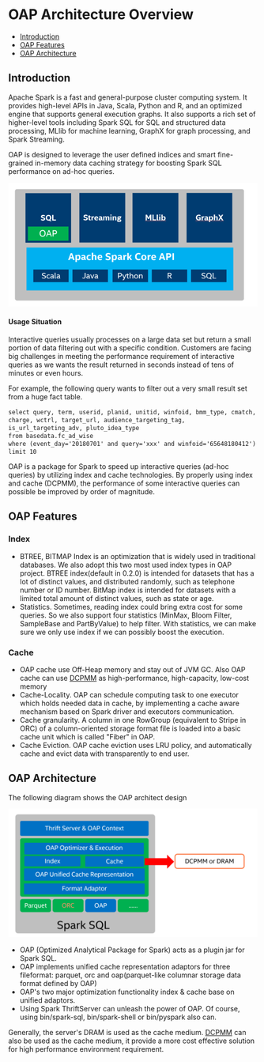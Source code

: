 # OAP Architecture Overview


* [Introduction](#introduction)
* [OAP Features](#oap-Features)
* [OAP Architecture](#oap-architecture)



## Introduction

Apache Spark is a fast and general-purpose cluster computing system. It provides high-level APIs in Java, Scala, Python and R, and an optimized engine that supports general execution graphs. It also supports a rich set of higher-level tools including Spark SQL for SQL and structured data processing, MLlib for machine learning, GraphX for graph processing, and Spark Streaming.

OAP is designed to leverage the user defined indices and smart fine-grained in-memory data caching strategy for boosting Spark SQL performance on ad-hoc queries.


![OAP-INTRODUCTION](./image/OAP-Introduction.PNG)

#### Usage Situation

Interactive queries usually processes on a large data set but return a small portion of data filtering out with a specific condition. Customers are facing big challenges in meeting the performance requirement of interactive queries as we wants the result returned in seconds instead of tens of minutes or even hours. 

For example, the following query wants to filter out a very small result set from a huge fact table.

```
select query, term, userid, planid, unitid, winfoid, bmm_type, cmatch, charge, wctrl, target_url, audience_targeting_tag, is_url_targeting_adv, pluto_idea_type
from basedata.fc_ad_wise
where (event_day='20180701' and query='xxx' and winfoid='65648180412')
limit 10
```

OAP is a package for Spark to speed up interactive queries (ad-hoc queries) by utilizing index and cache technologies. By properly using index and cache (DCPMM), the performance of some interactive queries can possible be improved by order of magnitude.

## OAP Features
### Index 

- BTREE, BITMAP Index is an optimization that is widely used in traditional databases. We also adopt this two most used index types in OAP project. BTREE index(default in 0.2.0) is intended for datasets that has a lot of distinct values, and distributed randomly, such as telephone number or ID number. BitMap index is intended for datasets with a limited total amount of distinct values, such as state or age.
- Statistics. Sometimes, reading index could bring extra cost for some queries. So we also support four statistics (MinMax, Bloom Filter, SampleBase and PartByValue) to help filter. With statistics, we can make sure we only use index if we can possibly boost the execution.


### Cache
- OAP cache use Off-Heap memory and stay out of JVM GC. Also OAP cache can use [DCPMM](https://www.intel.com/content/www/us/en/architecture-and-technology/optane-dc-persistent-memory.html) as high-performance, high-capacity, low-cost memory
- Cache-Locality. OAP can schedule computing task to one executor which holds needed data in cache, by implementing a cache aware mechanism based on Spark driver and executors communication.
- Cache granularity. A column in one RowGroup (equivalent to Stripe in ORC) of a column-oriented storage format file is loaded into a basic cache unit which is called "Fiber" in OAP.
- Cache Eviction. OAP cache eviction uses LRU policy, and automatically cache and evict data with transparently to end user.



## OAP Architecture


The following diagram shows the OAP architect design 

![OAP-ARCHITECTURE](./image/OAP-Architecture.PNG)


- OAP (Optimized Analytical Package for Spark) acts as a plugin jar for Spark SQL.  
- OAP implements unified cache representation adaptors for three fileformat: parquet, orc and oap(parquet-like columnar storage data format defined by OAP)  
- OAP's two major optimization functionality index & cache base on unified adaptors.
- Using Spark ThriftServer can unleash the power of OAP. Of course, using bin/spark-sql, bin/spark-shell or bin/pyspark also can.

Generally, the server's DRAM is used as the cache medium. [DCPMM](https://www.intel.com/content/www/us/en/architecture-and-technology/optane-dc-persistent-memory.html) can also be used as the cache medium, it provide a more cost effective solution for high performance environment requirement.



